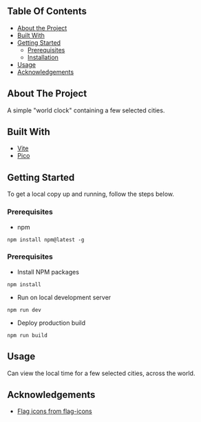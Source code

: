 ## Table Of Contents

- [About the Project](#about-the-project)
- [Built With](#built-with)
- [Getting Started](#getting-started)
  - [Prerequisites](#prerequisites)
  - [Installation](#installation)
- [Usage](#usage)
- [Acknowledgements](#acknowledgements)

## About The Project

A simple "world clock" containing a few selected cities.

## Built With

- [Vite](https://vitejs.dev/)
- [Pico](https://picocss.com/)

## Getting Started

To get a local copy up and running, follow the steps below.

### Prerequisites

- npm

`npm install npm@latest -g`

### Prerequisites

- Install NPM packages

`npm install`

- Run on local development server

`npm run dev`

- Deploy production build

`npm run build`

## Usage

Can view the local time for a few selected cities, across the world.

## Acknowledgements

- [Flag icons from flag-icons](https://github.com/lipis/flag-icons)
